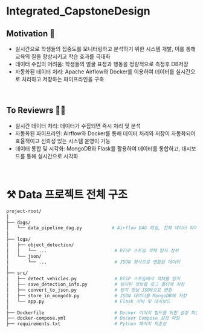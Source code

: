 # Integrated_CapstoneDesign

## Motivation 🧐
<!--변경 사항 및 관련 이슈에 대한 설명란 -->
- 실시간으로 학생들의 집중도를 모니터링하고 분석하기 위한 시스템 개발, 이를 통해 교육의 질을 향상시키고 학습 효과를 극대화
- 데이터 수집의 어려움: 학생들의 얼굴 표정과 행동을 정량적으로 측정후 DB저장
- 자동화된 데이터 처리: Apache Airflow와 Docker를 이용하여 데이터를 실시간으로 처리하고 저장하는 파이프라인을 구축

<br>

## To Reviewrs ✍🏻
- 실시간 데이터 처리: 데이터가 수집되면 즉시 처리 및 분석
- 자동화된 파이프라인: Airflow와 Docker를 통해 데이터 처리와 저장이 자동화되어 효율적이고 신뢰성 있는 시스템 운영이 가능
- 데이터 통합 및 시각화: MongoDB와 Flask를 활용하여 데이터를 통합하고, 대시보드를 통해 실시간으로 시각화


<br>

# ⚒️ Data 프로젝트 전체 구조
```bash
project-root/
│
├── dags/
│   └── data_pipeline_dag.py           # Airflow DAG 파일, 전체 데이터 파이프라인을 정의
│
├── logs/
│   ├── object_detection/
│   │   └── ...                         # RTSP 스트림 객체 탐지 정보
│   └── json/
│       └── ...                         # JSON 형식으로 변환된 데이터
│
├── src/
│   ├── detect_vehicles.py              # RTSP 스트림에서 객체를 탐지
│   ├── save_detection_info.py          # 탐지된 정보를 로그 폴더에 저장
│   ├── convert_to_json.py              # 탐지 정보 JSON으로 변환
│   ├── store_in_mongodb.py             # JSON 데이터를 MongoDB에 저장
│   └── app.py                          # Flask 서버 및 대시보드
│
├── Dockerfile                          # Docker 이미지 빌드를 위한 설정 파일
├── docker-compose.yml                  # Docker Compose 설정 파일
├── requirements.txt                    # Python 패키지 의존성

``` 
